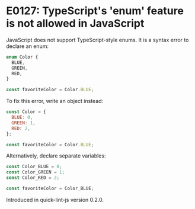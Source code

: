 # E0127: TypeScript's 'enum' feature is not allowed in JavaScript

JavaScript does not support TypeScript-style enums. It is a syntax error to
declare an enum:

```javascript
enum Color {
  BLUE,
  GREEN,
  RED,
}

const favoriteColor = Color.BLUE;
```

To fix this error, write an object instead:

```javascript
const Color = {
  BLUE: 0,
  GREEN: 1,
  RED: 2,
};

const favoriteColor = Color.BLUE;
```

Alternatively, declare separate variables:

```javascript
const Color_BLUE = 0;
const Color_GREEN = 1;
const Color_RED = 2;

const favoriteColor = Color_BLUE;
```

Introduced in quick-lint-js version 0.2.0.
